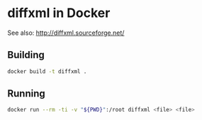 diffxml in Docker
=================

See also: http://diffxml.sourceforge.net/

Building
--------
```bash
docker build -t diffxml .
```

Running
-------

```bash
docker run --rm -ti -v "${PWD}":/root diffxml <file> <file>
```